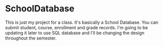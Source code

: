 # SchoolDatabase
This is just my project for a class. It's basically a School Database. You can submit student, course, enrollment and grade records.
I'm going to be updating it later to use SQL database and I'll be changing the design throughout the semester.

